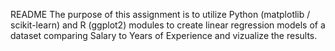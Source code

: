 README
The purpose of this assignment is to utilize Python (matplotlib / scikit-learn) and R (ggplot2) modules to create linear regression models of a dataset comparing Salary to Years of Experience and vizualize the results.
